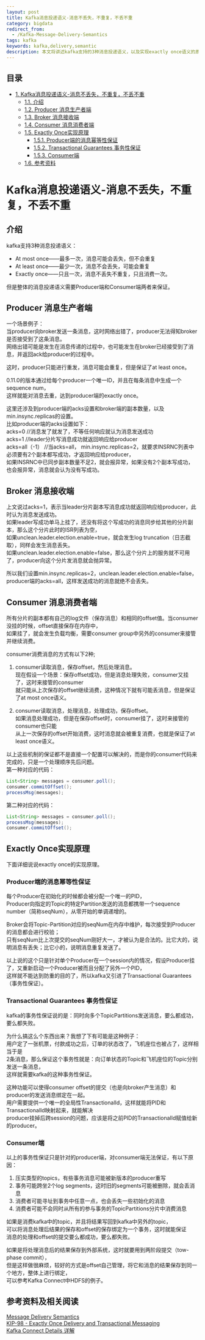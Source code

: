 ```yaml
---
layout: post
title: Kafka消息投递语义-消息不丢失，不重复，不丢不重
category: bigdata
redirect_from:
  - /Kafka-Message-Delivery-Semantics
tags: kafka
keywords: kafka,delivery,semantic
description: 本文将讲述kafka支持的3种消息投递语义，以及实现exactly once语义的原理机制。
---
```

<div id="table-of-contents">
<h2>目录</h2>
<div id="text-table-of-contents">
<ul>
<li><a href="#sec-1">1. Kafka消息投递语义-消息不丢失，不重复，不丢不重</a>
<ul>
<li><a href="#sec-1-1">1.1. 介绍</a></li>
<li><a href="#sec-1-2">1.2. Producer 消息生产者端</a></li>
<li><a href="#sec-1-3">1.3. Broker 消息接收端</a></li>
<li><a href="#sec-1-4">1.4. Consumer 消息消费者端</a></li>
<li><a href="#sec-1-5">1.5. Exactly Once实现原理</a>
<ul>
<li><a href="#sec-1-5-1">1.5.1. Producer端的消息幂等性保证</a></li>
<li><a href="#sec-1-5-2">1.5.2. Transactional Guarantees 事务性保证</a></li>
<li><a href="#sec-1-5-3">1.5.3. Consumer端</a></li>
</ul>
</li>
<li><a href="#sec-1-6">1.6. 参考资料</a></li>
</ul>
</li>
</ul>
</div>
</div>

# Kafka消息投递语义-消息不丢失，不重复，不丢不重<a id="sec-1" name="sec-1"></a>

## 介绍<a id="sec-1-1" name="sec-1-1"></a>

kafka支持3种消息投递语义：  
- At most once——最多一次，消息可能会丢失，但不会重复  
- At least once——最少一次，消息不会丢失，可能会重复  
- Exactly once——只且一次，消息不丢失不重复，只且消费一次。  

但是整体的消息投递语义需要Producer端和Consumer端两者来保证。  

## Producer 消息生产者端<a id="sec-1-2" name="sec-1-2"></a>

一个场景例子：  
当producer向broker发送一条消息，这时网络出错了，producer无法得知broker是否接受到了这条消息。  
网络出错可能是发生在消息传递的过程中，也可能发生在broker已经接受到了消息，并返回ack给producer的过程中。  

这时，producer只能进行重发，消息可能会重复，但是保证了at least once。  

0.11.0的版本通过给每个producer一个唯一ID，并且在每条消息中生成一个sequence num，  
这样就能对消息去重，达到producer端的exactly once。  

这里还涉及到producer端的acks设置和broker端的副本数量，以及min.insync.replicas的设置。  
比如producer端的acks设置如下：  
acks=0  //消息发了就发了，不等任何响应就认为消息发送成功  
acks=1  //leader分片写消息成功就返回响应给producer  
acks=all（-1） //当acks=all， min.insync.replicas=2，就要求INSRNC列表中必须要有2个副本都写成功，才返回响应给producer，  
如果INSRNC中已同步副本数量不足2，就会报异常，如果没有2个副本写成功，也会报异常，消息就会认为没有写成功。  

## Broker 消息接收端<a id="sec-1-3" name="sec-1-3"></a>

上文说过acks=1，表示当leader分片副本写消息成功就返回响应给producer，此时认为消息发送成功。  
如果leader写成功单马上挂了，还没有将这个写成功的消息同步给其他的分片副本，那么这个分片此时的ISR列表为空，  
如果unclean.leader.election.enable=true，就会发生log truncation（日志截取），同样会发生消息丢失。  
如果unclean.leader.election.enable=false，那么这个分片上的服务就不可用了，producer向这个分片发消息就会抛异常。  

所以我们设置min.insync.replicas=2，unclean.leader.election.enable=false，producer端的acks=all，这样发送成功的消息就绝不会丢失。  

## Consumer 消息消费者端<a id="sec-1-4" name="sec-1-4"></a>

所有分片的副本都有自己的log文件（保存消息）和相同的offset值。当consumer没挂的时候，offset直接保存在内存中，  
如果挂了，就会发生负载均衡，需要consumer group中另外的consumer来接管并继续消费。  

consumer消费消息的方式有以下2种;  
1. consumer读取消息，保存offset，然后处理消息。  
现在假设一个场景：保存offset成功，但是消息处理失败，consumer又挂了，这时来接管的consumer  
就只能从上次保存的offset继续消费，这种情况下就有可能丢消息，但是保证了at most once语义。  

2. consumer读取消息，处理消息，处理成功，保存offset。  
如果消息处理成功，但是在保存offset时，consumer挂了，这时来接管的consumer也只能  
从上一次保存的offset开始消费，这时消息就会被重复消费，也就是保证了at least once语义。  

以上这些机制的保证都不是直接一个配置可以解决的，而是你的consumer代码来完成的，只是一个处理顺序先后问题。    
第一种对应的代码：  
```java
List<String> messages = consumer.poll();
consumer.commitOffset();
processMsg(messages);
```

第二种对应的代码：  
```java
List<String> messages = consumer.poll();
processMsg(messages);
consumer.commitOffset();
```

## Exactly Once实现原理<a id="sec-1-5" name="sec-1-5"></a>

下面详细说说exactly once的实现原理。  

### Producer端的消息幂等性保证<a id="sec-1-5-1" name="sec-1-5-1"></a>

每个Producer在初始化的时候都会被分配一个唯一的PID，  
Producer向指定的Topic的特定Partition发送的消息都携带一个sequence number（简称seqNum），从零开始的单调递增的。  

Broker会将Topic-Partition对应的seqNum在内存中维护，每次接受到Producer的消息都会进行校验；  
只有seqNum比上次提交的seqNum刚好大一，才被认为是合法的。比它大的，说明消息有丢失；比它小的，说明消息重复发送了。  

以上说的这个只是针对单个Producer在一个session内的情况，假设Producer挂了，又重新启动一个Producer被而且分配了另外一个PID，  
这样就不能达到防重的目的了，所以kafka又引进了Transactional Guarantees（事务性保证）。  

### Transactional Guarantees 事务性保证<a id="sec-1-5-2" name="sec-1-5-2"></a>

kafka的事务性保证说的是：同时向多个TopicPartitions发送消息，要么都成功，要么都失败。  

为什么搞这么个东西出来？我想了下有可能是这种例子：  
用户定了一张机票，付款成功之后，订单的状态改了，飞机座位也被占了，这样相当于是  
2条消息，那么保证这个事务性就是：向订单状态的Topic和飞机座位的Topic分别发送一条消息，  
这样就需要kafka的这种事务性保证。  

这种功能可以使得consumer offset的提交（也是向broker产生消息）和producer的发送消息绑定在一起。  
用户需要提供一个唯一的全局性TransactionalId，这样就能将PID和TransactionalId映射起来，就能解决  
producer挂掉后跨session的问题，应该是将之前PID的TransactionalId赋值给新的producer。  

### Consumer端<a id="sec-1-5-3" name="sec-1-5-3"></a>

以上的事务性保证只是针对的producer端，对consumer端无法保证，有以下原因：  
1.  压实类型的topics，有些事务消息可能被新版本的producer重写  
2.  事务可能跨坐2个log segments，这时旧的segments可能被删除，就会丢消息  
3.  消费者可能寻址到事务中任意一点，也会丢失一些初始化的消息  
4.  消费者可能不会同时从所有的参与事务的TopicPartitions分片中消费消息  

如果是消费kafka中的topic，并且将结果写回到kafka中另外的topic，  
可以将消息处理后结果的保存和offset的保存绑定为一个事务，这时就能保证  
消息的处理和offset的提交要么都成功，要么都失败。  

如果是将处理消息后的结果保存到外部系统，这时就要用到两阶段提交（tow-phase commit），  
但是这样做很麻烦，较好的方式是offset自己管理，将它和消息的结果保存到同一个地方，整体上进行绑定，   
可以参考Kafka Connect中HDFS的例子。  

## 参考资料及相关阅读<a id="sec-1-6" name="sec-1-6"></a>

[Message Delivery Semantics](https://kafka.apache.org/documentation/#semantics)  
[KIP-98 - Exactly Once Delivery and Transactional Messaging](https://cwiki.apache.org/confluence/display/KAFKA/KIP-98+-+Exactly+Once+Delivery+and+Transactional+Messaging#KIP-98-ExactlyOnceDeliveryandTransactionalMessaging-ProposedChanges)  
[Kafka Connect Details 详解](http://3gods.com/Kafka-Connect-Details)  
